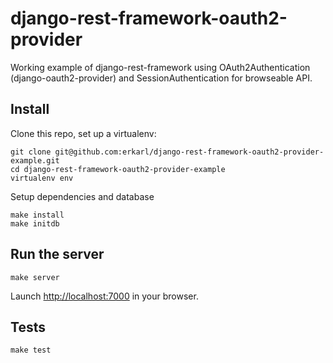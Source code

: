 django-rest-framework-oauth2-provider
===================
Working example of django-rest-framework using OAuth2Authentication (django-oauth2-provider) and SessionAuthentication for browseable API.

## Install 
Clone this repo, set up a virtualenv:
```console
git clone git@github.com:erkarl/django-rest-framework-oauth2-provider-example.git
cd django-rest-framework-oauth2-provider-example
virtualenv env
```

Setup dependencies and database 
```console
make install
make initdb
```

## Run the server 
```console
make server
```
Launch [http://localhost:7000](http://localhost:7000) in your browser.

## Tests 
```console
make test 
```
